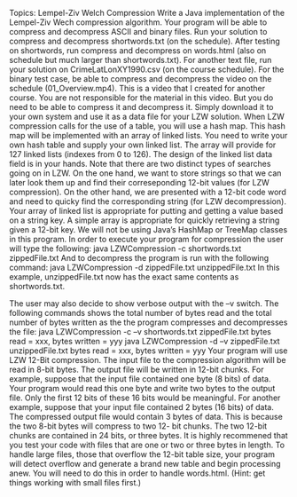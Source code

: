 Topics: Lempel-Ziv Welch Compression
Write a Java implementation of the Lempel-Ziv Wech compression algorithm. Your program will be able to compress and decompress ASCII and binary files.
Run your solution to compress and decompress shortwords.txt (on the schedule). After testing on shortwords, run compress and decompress on words.html (also on schedule but much larger than shortwords.txt). For another text file, run your solution on CrimeLatLonXY1990.csv (on the course schedule).
For the binary test case, be able to compress and decompress the video on the schedule (01_Overview.mp4). This is a video that I created for another course. You are not responsible for the material in this video. But you do need to be able to compress it and decompress it. Simply download it to your own system and use it as a data file for your LZW solution.
When LZW compression calls for the use of a table, you will use a hash map. This hash map will be implemented with an array of linked lists. You need to write your own hash table and supply your own linked list. The array will provide for 127 linked lists (indexes from 0 to 126). The design of the linked list data field is in your hands.
Note that there are two distinct types of searches going on in LZW. On the one hand, we want to store strings so that we can later look them up and find their correseponding 12-bit values (for LZW compression). On the other hand, we are presented with a 12-bit code word and need to quicky find the corresponding string (for LZW decompression). Your array of linked list is appropriate for putting and getting a value based on a string key. A simple array is appropriate for quickly retrieving a string given a 12-bit key. We will not be using Java’s HashMap or TreeMap classes in this program.
In order to execute your program for compression the user will type the following: java LZWCompression -c shortwords.txt zippedFile.txt
And to decompress the program is run with the following command: java LZWCompression -d zippedFile.txt unzippedFile.txt
In this example, unzippedFile.txt now has the exact same contents as shortwords.txt.

The user may also decide to show verbose output with the –v switch. The following commands shows the total number of bytes read and the total number of bytes written as the the program compresses and decompresses the file:
java LZWCompression -c –v shortwords.txt zippedFile.txt bytes read = xxx, bytes written = yyy
java LZWCompression -d –v zippedFile.txt unzippedFile.txt bytes read = xxx, bytes written = yyy
Your program will use LZW 12-Bit compression. The input file to the compression algorithm will be read in 8-bit bytes. The output file will be written in 12-bit chunks. For example, suppose that the input file contained one byte (8 bits) of data. Your program would read this one byte and write two bytes to the output file. Only the first 12 bits of these 16 bits would be meaningful. For another example, suppose that your input file contained 2 bytes (16 bits) of data. The compressed output file would contain 3 bytes of data. This is because the two 8-bit bytes will compress to two 12- bit chunks. The two 12-bit chunks are contained in 24 bits, or three bytes. It is highly recommened that you test your code with files that are one or two or three bytes in length.
To handle large files, those that overflow the 12-bit table size, your program will detect overflow and generate a brand new table and begin processing anew. You will need to do this in order to handle words.html. (Hint: get things working with small files first.)
